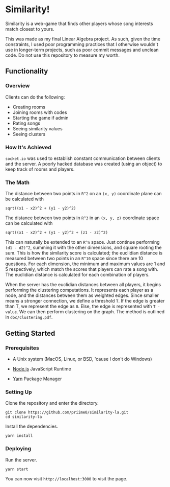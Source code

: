 # Similarity!

Similarity is a web-game that finds other players whose song interests match closest to yours. 

This was made as my final Linear Algebra project. As such, given the time constraints, I used poor programming practices that I otherwise wouldn't use in longer-term projects, such as poor commit messages and unclean code. Do not use this repository to measure my worth.

## Functionality

### Overview

Clients can do the following:

- Creating rooms
- Joining rooms with codes
- Starting the game if admin
- Rating songs
- Seeing similarity values
- Seeing clusters

### How It's Achieved

`socket.io` was used to establish constant communication between clients and the server. A poorly hacked database was created (using an object) to keep track of rooms and players.

### The Math

The distance between two points in `R^2` on an `(x, y)` coordinate plane can be calculated with
```
sqrt((x1 - x2)^2 + (y1 - y2)^2)
```

The distance between two points in `R^3` in an `(x, y, z)` coordinate space can be calculated with
```
sqrt((x1 - x2)^2 + (y1 - y2)^2 + (z1 - z2)^2)
```

This can naturally be extended to an `R^n` space. Just continue performing `(d1 - d2)^2`, summing it with the other dimensions, and square rooting the sum. This is how the similarity score is calculated; the euclidian distance is measured between two points in an `R^10` space since there are 10 questions. For each dimension, the minimum and maximum values are 1 and 5 respectively, which match the scores that players can rate a song with. The euclidian distance is calculated for each combination of players.

When the server has the euclidian distances between all players, it begins performing the clustering computations. It represents each player as a node, and the distances between them as weighted edges. Since smaller means a stronger connection, we define a threshold `T`. If the edge is greater than T, we represent the edge as `0`. Else, the edge is represented with `T - value`. We can then perform clustering on the graph. The method is outlined in `doc/clustering.pdf`.

## Getting Started

### Prerequisites

- A Unix system (MacOS, Linux, or BSD, 'cause I don't do Windows)

- [Node.js](https://nodejs.org) JavaScript Runtime

- [Yarn](https://yarnpkg.com) Package Manager

### Setting Up

Clone the repository and enter the directory.

```
git clone https://github.com/priime0/similarity-la.git
cd similarity-la
```

Install the dependencies.

```
yarn install
```

### Deploying

Run the server.

```
yarn start
```

You can now visit `http://localhost:3000` to visit the page.
